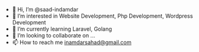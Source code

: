 - 👋 Hi, I’m @saad-indamdar
- 👀 I’m interested in Website Development, Php Development, Wordpress Development
- 🌱 I’m currently learning Laravel, Golang
- 💞️ I’m looking to collaborate on ...
- 📫 How to reach me inamdarsahad@gmail.com

<!---
saad-indamdar/saad-indamdar is a ✨ special ✨ repository because its `README.md` (this file) appears on your GitHub profile.
You can click the Preview link to take a look at your changes.
--->

